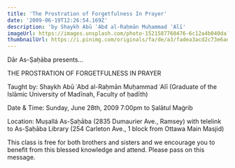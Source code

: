 ```yaml
---
title: 'The Prostration of Forgetfulness In Prayer'
date: '2009-06-19T12:26:54.169Z'
description: 'by Shaykh Abū ʿAbd al-Raḥmān Muḥammad ʿAlī'
imageUrl: https://images.unsplash.com/photo-1521587760476-6c12a4b040da?ixlib=rb-1.2.1&ixid=eyJhcHBfaWQiOjEyMDd9&w=1000&q=80
thumbnailUrl: https://i.pinimg.com/originals/fa/de/a3/fadea3acd2c73e6adaecc4a90e449d6b.jpg
---
```


Dār As-Ṣaḥāba presents…

THE PROSTRATION OF FORGETFULNESS IN PRAYER

Taught by:
Shaykh Abū ʿAbd al-Raḥmān Muḥammad ʿAlī
(Graduate of the Islāmic University of Madīnah, Faculty of ḥadīth)

Date & Time:
Sunday, June 28th, 2009
7:00pm to Ṣalātul Maġrib

Location:
Muṣallá As-Ṣaḥāba (2835 Dumaurier Ave., Ramsey) with telelink to As-Ṣaḥāba Library
(254 Carleton Ave., 1 block from Ottawa Main Masjid)

This class is free for both brothers and sisters and we encourage you to benefit from this blessed knowledge and attend. Please pass on this message.
